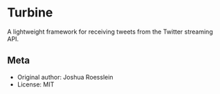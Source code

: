 Turbine
=======
A lightweight framework for receiving tweets from the Twitter streaming API.

Meta
----

* Original author: Joshua Roesslein
* License: MIT
